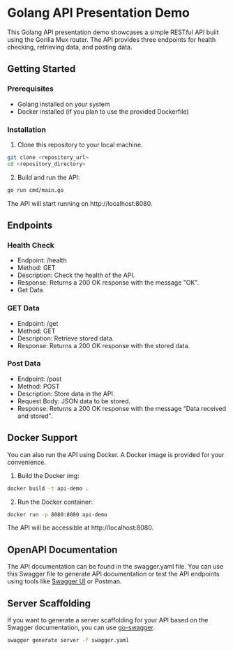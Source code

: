 # Golang API Presentation Demo

This Golang API presentation demo showcases a simple RESTful API built using the Gorilla Mux router. The API provides three endpoints for health checking, retrieving data, and posting data.

## Getting Started

### Prerequisites

- Golang installed on your system
- Docker installed (if you plan to use the provided Dockerfile)

### Installation

1. Clone this repository to your local machine.

```bash
git clone <repository_url>
cd <repository_directory>
```

2. Build and run the API:
```bash
go run cmd/main.go
```

The API will start running on http://localhost:8080.

## Endpoints

### Health Check

- Endpoint: /health
- Method: GET
- Description: Check the health of the API.
- Response: Returns a 200 OK response with the message "OK".
- Get Data

### GET Data

- Endpoint: /get
- Method: GET
- Description: Retrieve stored data.
- Response: Returns a 200 OK response with the stored data.

### Post Data

- Endpoint: /post
- Method: POST
- Description: Store data in the API.
- Request Body: JSON data to be stored.
- Response: Returns a 200 OK response with the message "Data received and stored".

## Docker Support
You can also run the API using Docker. A Docker image is provided for your convenience.

1. Build the Docker img:
```bash
docker build -t api-demo .
```
2. Run the Docker container:
```bash
docker run -p 8080:8080 api-demo
```

The API will be accessible at http://localhost:8080.

## OpenAPI Documentation
The API documentation can be found in the swagger.yaml file. You can use this Swagger file to generate API documentation or test the API endpoints using tools like [Swagger UI](https://editor.swagger.io/) or Postman.

## Server Scaffolding
If you want to generate a server scaffolding for your API based on the Swagger documentation, you can use [go-swagger](https://github.com/go-swagger/go-swagger).
```bash
swagger generate server -f swagger.yaml
